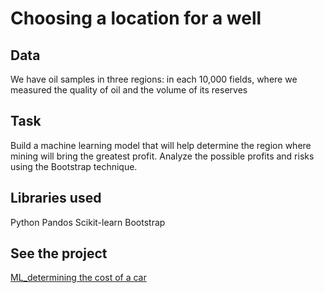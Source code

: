 # Choosing a location for a well
## Data
We have oil samples in three regions: in each 10,000 fields, where we measured the quality of oil and the volume of its reserves
## Task
Build a machine learning model that will help determine the region where mining will bring the greatest profit. Analyze the possible profits and risks using the Bootstrap technique.
## Libraries used
Python Pandos Scikit-learn Bootstrap
## See the project
[ML_determining the cost of a car]()


